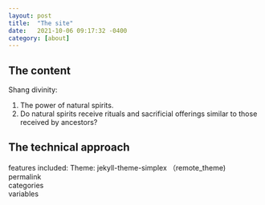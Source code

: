 ```yaml
---
layout: post
title:  "The site"
date:   2021-10-06 09:17:32 -0400
category: [about]
---
```


## The content
Shang divinity:      
1) The power of natural spirits.  
2) Do natural spirits receive  rituals and sacrificial offerings similar to those received by  ancestors?  

## The technical approach
features included:
Theme: jekyll-theme-simplex （remote_theme)  
permalink  
categories  
variables
